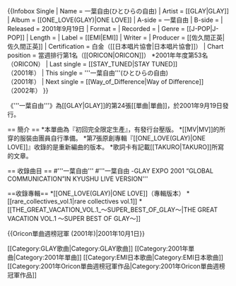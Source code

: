 {{Infobox Single 
| Name           = 一葉自由(ひとひらの自由) 
| Artist         = [[GLAY|GLAY]]
| Album          = [[ONE_LOVE(GLAY)|ONE LOVE]]
| A-side         = 一葉自由
| B-side         = 
| Released       = 2001年9月19日
| Format         = 
| Recorded       = 
| Genre          = [[J-POP|J-POP]]
| Length         = 
| Label          = [[EMI|EMI]]
| Writer         = 
| Producer       = [[佐久間正英|佐久間正英]]
| Certification  = 白金（[[日本唱片協會|日本唱片協會]]）
| Chart position = 當週排行第1名（[[ORICON|ORICON]]）
*2001年年度第53名（ORICON）
| Last single    = [[STAY_TUNED|STAY TUNED]]<br/> （2001年）
| This single    = '''一葉自由'''(ひとひらの自由)<br/> （2001年）
| Next single    = [[Way_of_Difference|Way of Difference]]<br/>（2002年）
}}

《'''一葉自由'''》為[[GLAY|GLAY]]的第24張[[單曲|單曲]]，於2001年9月19日發行。

== 簡介 ==
*本單曲為『初回完全限定生產』，有發行台壓版。
*[[MV|MV]]的所穿的服裝由團員自行準備。
*第7張原創專輯『[[ONE_LOVE(GLAY)|ONE LOVE]]』收錄的是重新編曲的版本。
*歌詞卡有記載[[TAKURO|TAKURO]]所寫的文章。

== 收錄曲目 ==
#'''一葉自由'''
#'''一葉自由 -GLAY EXPO 2001 “GLOBAL COMMUNICATION”IN KYUSHU LIVE VERSION'''

==收錄專輯==
*[[ONE_LOVE(GLAY)|ONE LOVE]]（專輯版本）
*[[rare_collectives_vol.1|rare collectives vol.1]]
*[[THE_GREAT_VACATION_VOL.1_〜SUPER_BEST_OF_GLAY〜|THE GREAT VACATION VOL.1 〜SUPER BEST OF GLAY〜]]

{{Oricon單曲週榜冠軍 (2001年)|2001年10月1日}}

[[Category:GLAY歌曲|Category:GLAY歌曲]]
[[Category:2001年單曲|Category:2001年單曲]]
[[Category:EMI日本歌曲|Category:EMI日本歌曲]]
[[Category:2001年Oricon單曲週榜冠軍作品|Category:2001年Oricon單曲週榜冠軍作品]]